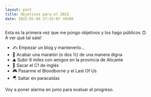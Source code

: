 ```yaml
---
layout: post
title: Objetivos para el 2022
date: 2022-01-04 17:25:07 +0100
---
```


Esta es la primera vez que me pongo objetivos y los hago públicos 🙃  
A ver qué tal sale!

* ✍️ Empezar un blog y mantenerlo...
* 🤸‍ Acabar una maratón (o dos ½) de una manera digna
* ⛰ Subir 8 miles con amigos en la provincia de Alicante
* 🏴‍ Sacar el C1 de inglés
* 🎮 Pasarme el Bloodborne y el Last Of Us
* 🪂 Saltar en paracaídas

Voy a poner alarma en junio para evaluar el progreso.